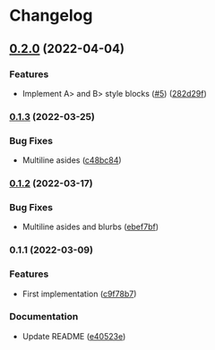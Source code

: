# Changelog

## [0.2.0](https://www.github.com/humanwhocodes/markdown-it-markua-aside/compare/v0.1.3...v0.2.0) (2022-04-04)


### Features

* Implement A> and B> style blocks ([#5](https://www.github.com/humanwhocodes/markdown-it-markua-aside/issues/5)) ([282d29f](https://www.github.com/humanwhocodes/markdown-it-markua-aside/commit/282d29f5c589a020a422c8f0f335fd2812192496))

### [0.1.3](https://www.github.com/humanwhocodes/markdown-it-markua-aside/compare/v0.1.2...v0.1.3) (2022-03-25)


### Bug Fixes

* Multiline asides ([c48bc84](https://www.github.com/humanwhocodes/markdown-it-markua-aside/commit/c48bc84735bf836a816fd23d009691badfe5aefb))

### [0.1.2](https://www.github.com/humanwhocodes/markdown-it-markua-aside/compare/v0.1.1...v0.1.2) (2022-03-17)


### Bug Fixes

* Multiline asides and blurbs ([ebef7bf](https://www.github.com/humanwhocodes/markdown-it-markua-aside/commit/ebef7bfe422eaa82f63aa02a25580f308265acfd))

### 0.1.1 (2022-03-09)


### Features

* First implementation ([c9f78b7](https://www.github.com/humanwhocodes/markdown-it-markua-aside/commit/c9f78b7095c6298afe59612d75e1516c23e35a15))


### Documentation

* Update README ([e40523e](https://www.github.com/humanwhocodes/markdown-it-markua-aside/commit/e40523e78de6fe2ecc4de644c7036906d6dbc01b))

